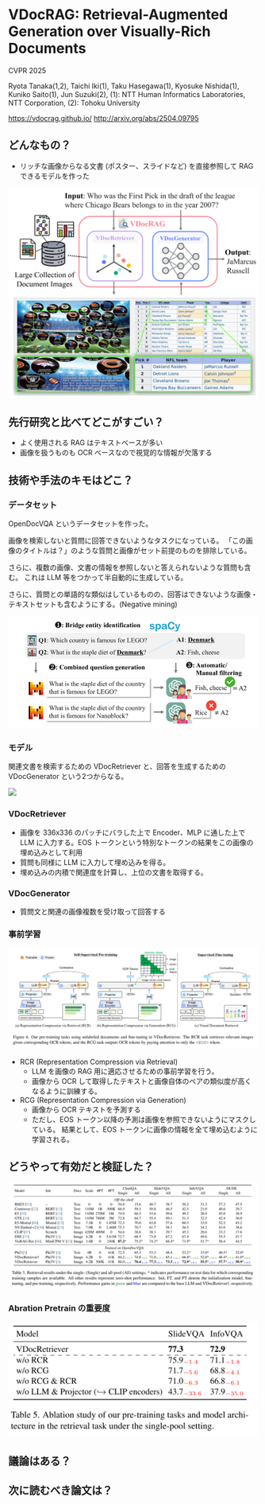 # VDocRAG: Retrieval-Augmented Generation over Visually-Rich Documents

CVPR 2025

Ryota Tanaka(1,2), Taichi Iki(1), Taku Hasegawa(1), Kyosuke Nishida(1), Kuniko Saito(1), Jun Suzuki(2),
(1): NTT Human Informatics Laboratories, NTT Corporation, (2): Tohoku University

https://vdocrag.github.io/
http://arxiv.org/abs/2504.09795

## どんなもの？
- リッチな画像からなる文書 (ポスター、スライドなど) を直接参照して RAG できるモデルを作った

![](./vdocrag/vdocrag.png)

## 先行研究と比べてどこがすごい？

- よく使用される RAG はテキストベースが多い
- 画像を扱うものも OCR ベースなので視覚的な情報が欠落する

## 技術や手法のキモはどこ？

### データセット

OpenDocVQA というデータセットを作った。

画像を検索しないと質問に回答できないようなタスクになっている。
「この画像のタイトルは？」のような質問と画像がセット前提のものを排除している。

さらに、複数の画像、文書の情報を参照しないと答えられないような質問も含む。
これは LLM 等をつかって半自動的に生成している。

さらに、質問との単語的な類似はしているものの、回答はできないような画像・テキストセットも含むようにする。(Negative mining)

![](./vdocrag/opendocvqa.png)

### モデル

関連文書を検索するための VDocRetriever と、回答を生成するための VDocGenerator という2つからなる。

![](llada/arch.png)


### VDocRetriever

- 画像を 336x336 のパッチにバラした上で Encoder、MLP に通した上で LLM に入力する。EOS トークンという特別なトークンの結果をこの画像の埋め込みとして利用
- 質問も同様に LLM に入力して埋め込みを得る。
- 埋め込みの内積で関連度を計算し、上位の文書を取得する。

### VDocGenerator

- 質問文と関連の画像複数を受け取って回答する

### 事前学習

![](./vdocrag/pretrain.png)

- RCR (Representation Compression via Retrieval)
  - LLM を画像の RAG 用に適応させるための事前学習を行う。
  - 画像から OCR して取得したテキストと画像自体のペアの類似度が高くなるように訓練する。
- RCG (Representation Compression via Generation)
  - 画像から OCR テキストを予測する
  - ただし、EOS トークン以降の予測は画像を参照できないようにマスクしている。
    結果として、EOS トークンに画像の情報を全て埋め込むように学習される。


## どうやって有効だと検証した？

![](./vdocrag/result.png)

### Abration Pretrain の重要度

![](./vdocrag/result_ab.png)

## 議論はある？


## 次に読むべき論文は？
